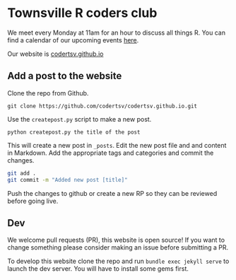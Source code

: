 # Townsville R coders club

We meet every Monday at 11am for an hour to discuss all things R. You can find a calendar of our upcoming events [here](https://calendar.google.com/calendar?cid=dW4wOXFwcnB0NjZoYnR0YzFkZDduaDNiMGdAZ3JvdXAuY2FsZW5kYXIuZ29vZ2xlLmNvbQ).

Our website is [codertsv.github.io](https://codertsv.github.io)

## Add a post to the website

Clone the repo from Github. 

```
git clone https://github.com/codertsv/codertsv.github.io.git
```

Use the `createpost.py` script to make a new post.

```
python createpost.py the title of the post
```

This will create a new post in `_posts`. Edit the new post file and and content in Markdown. Add the appropriate tags and categories and commit the changes.

```bash 
git add .
git commit -m "Added new post [title]" 
```

Push the changes to github or create a new RP so they can be reviewed before going live. 

## Dev

We welcome pull requests (PR), this website is open source! If you want to change something please consider making an issue before submitting a PR. 

To develop this website clone the repo and run `bundle exec jekyll serve` to launch the dev server. You will have to install some gems first.



